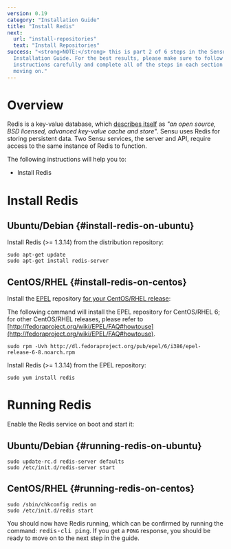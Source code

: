 ```yaml
---
version: 0.19
category: "Installation Guide"
title: "Install Redis"
next:
  url: "install-repositories"
  text: "Install Repositories"
success: "<strong>NOTE:</strong> this is part 2 of 6 steps in the Sensu
  Installation Guide. For the best results, please make sure to follow the
  instructions carefully and complete all of the steps in each section before
  moving on."
---
```


# Overview

Redis is a key-value database, which [describes itself](http://redis.io/topics/introduction) as _"an open source, BSD licensed, advanced key-value cache and store"_. Sensu uses Redis for storing persistent data. Two Sensu services, the server and API, require access to the same instance of Redis to function.

The following instructions will help you to:

- Install Redis

# Install Redis

## Ubuntu/Debian {#install-redis-on-ubuntu}

Install Redis (>= 1.3.14) from the distribution repository:

~~~ shell
sudo apt-get update
sudo apt-get install redis-server
~~~

## CentOS/RHEL {#install-redis-on-centos}

Install the [EPEL](https://fedoraproject.org/wiki/EPEL) repository [for your CentOS/RHEL release](http://fedoraproject.org/wiki/EPEL/FAQ#howtouse):

The following command will install the EPEL repository for CentOS/RHEL 6; for other CentOS/RHEL releases, please refer to [http://fedoraproject.org/wiki/EPEL/FAQ#howtouse](http://fedoraproject.org/wiki/EPEL/FAQ#howtouse).

~~~ shell
sudo rpm -Uvh http://dl.fedoraproject.org/pub/epel/6/i386/epel-release-6-8.noarch.rpm
~~~

Install Redis (>= 1.3.14) from the EPEL repository:

~~~ shell
sudo yum install redis
~~~

# Running Redis

Enable the Redis service on boot and start it:

## Ubuntu/Debian {#running-redis-on-ubuntu}

~~~ shell
sudo update-rc.d redis-server defaults
sudo /etc/init.d/redis-server start
~~~

## CentOS/RHEL {#running-redis-on-centos}

~~~ shell
sudo /sbin/chkconfig redis on
sudo /etc/init.d/redis start
~~~

You should now have Redis running, which can be confirmed by running the command: <kbd>redis-cli ping</kbd>. If you get a `PONG` response, you should be ready to move on to the next step in the guide.
